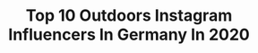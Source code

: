 ---
title: Top 10 Outdoors Instagram Influencers In Germany In 2020
description: >-
  Find top outdoors Instagram influencers in Germany in 2020. Most popular hashtags: #rsa #weroamgermany #moodygrams #wekeepmoments.
platform: Instagram
hits: 1734
text_top: See the most popular Instagram influencers on inBeat.
text_bottom: Our database has 1734 Instagram influencers like this in Germany for you to connect with.
profiles:
  - username: "dedalnok"
    fullname: >-
      MICHEL DE DÁLNOK 🇭🇺
    bio: >-
      ADVENTURE • TRAVEL • LIFESTYLE ⍋ Overland & Outdoors enthusiast ⚑ Zürich, Switzerland / Black Forest, Germany
    location: "Germany"
    followers: 5765
    engagement: 1757
    commentsToLikes: 0.129226
    id: ck14jdnyljtj60i19p5r0cuvv
    verified: false
    hashtags: "#dolomites, #switzerland, #southtyrol, #myswitzerland"
  - username: "henni.kristin"
    fullname: >-
      Henni Kristin
    bio: >-
      a human being. ♥ telling stories in pictures & words #travel #outdoors #mindfulness #selflove bride to be 💍 #berlin ✎ hello.hennikristin@gmail.com
    location: "Germany"
    followers: 42834
    engagement: 908
    commentsToLikes: 0.015783
    id: ckaowfaau8os90i788q6rof08
    verified: false
    hashtags: "#fashionzine, #moodyshots, #autumnlove, #moodyfilm"
  - username: "jenniferstieler_photography"
    fullname: >-
      Jennifer Stieler • Weddings
    bio: >-
      ❈ Destination wedding & lifestyle photographer who loves sunsets and the great outdoors. ↠ home Marburg,GER | available worldwide
    location: "Germany"
    followers: 6850
    engagement: 766
    commentsToLikes: 0.183635
    id: ck0ubsnrff9sy0i19y5yqmweo
    verified: false
    hashtags: "#youngandwildstories, #dirtybootsandmessyhair, #bestofmom, #thatsdarling"
  - username: "julia.breuing"
    fullname: >-
      Julia🌻 JOURNEY OF A LIFETIME☀️
    bio: >-
      🌏 Love being active, plant-based & outdoors🌈🌾🤸🏼‍♀️ 💭 through highs & lows of daily life🌙 🐝 Hummeln im 🍑 🔛⛰🥾 💌 julia.breuing@web.de Blog, Impr.📝
    location: "Germany"
    followers: 110503
    engagement: 263
    commentsToLikes: 0.022401
    id: ck0w2ly8lp1950i19lzftlhb0
    verified: false
    hashtags: "#altabadia, #herbstzeit, #suedtirol, #nordsee"
  - username: "petartravel"
    fullname: >-
      Petar Stoyanov
    bio: >-
      🏕Adventure/Outdoors/Travel🧳 👇🏻👇🏻 Requests for Prints👇🏻👇🏻 📩 petartravel@aol.com ©️All pictures are taken by me!
    location: "Germany"
    followers: 2726
    engagement: 2370
    commentsToLikes: 0.234362
    id: ck5q8iqdm6dpj0i11u42o6lq8
    verified: false
    hashtags: "#magicalplace, #tree, #rsa, #moodnation"
  - username: "sebiluks"
    fullname: >-
      Sebastian L. ↟ thewildlenses
    bio: >-
      Hi! • adventure & the great outdoors • Treehugger based in #Tübingen Germany • next stop: #schwäbischealb • huge fan of ducks 🦆 #thereisnoplanetb
    location: "Germany"
    followers: 10841
    engagement: 1790
    commentsToLikes: 0.086201
    id: ck0w1wvg1lja50i19dlpi4x8c
    verified: false
    hashtags: "#rheinlandpfalz, #earthfocus, #folkmagazine, #divine"
  - username: "ericfriese"
    fullname: >-
      Eric / Saxonyroamers
    bio: >-
      Based in DD📍 • Outdoors📌Lifestyle📌Fitness📌create Moments • DJI Mavic Pro Pilot • Sony A7ii 📷 • Saxon Switzerland Specialist @saxonyroamers
    location: "Germany"
    followers: 19614
    engagement: 645
    commentsToLikes: 0.116263
    id: ck0w1boapijd80i1969hqgq3v
    verified: false
    hashtags: "#ourplanetdaily, #beautifuldestinations, #greatoutdoors, #moodygrams"
  - username: "thefulfilment"
    fullname: >-
      Steven S.
    bio: >-
      29 | Based in Switzerland Landscapes | Outdoors Contact : thefulfilment.photo@gmail.com Member of @innarpa
    location: "Germany"
    followers: 13858
    engagement: 930
    commentsToLikes: 0.061377
    id: ck5qa4lpeeiip0i118e64eub9
    verified: false
    hashtags: "#visiticeland, #discovericeland, #discoverearth, #welcometonature"
  - username: "anniigoetze"
    fullname: >-
      《A N N I》 outdoor | adventure
    bio: >-
      ▪️ dreamer, adventurer, teacher ▪️ ....find me outdoors ✖️ Based in: Augsburg, Germany
    location: "Germany"
    followers: 22203
    engagement: 648
    commentsToLikes: 0.077098
    id: ck5cbzo9vgg850i116e5g2kwl
    verified: false
    hashtags: "#dolomites, #wearetravelgirls, #feedyouradventure, #outdooradventure"
  - username: "joernhenn"
    fullname: >-
      Jörn Henn ↟↟↟ Germany
    bio: >-
      art historian loving the outdoors find my spots on @mapify ⬇️
    location: "Germany"
    followers: 4701
    engagement: 1682
    commentsToLikes: 0.069938
    id: ck6ubzp94cmub0j718j8j5yia
    verified: false
    hashtags: "#feelthealps, #hellofrom, #roamanywhere, #berlin2go"
---